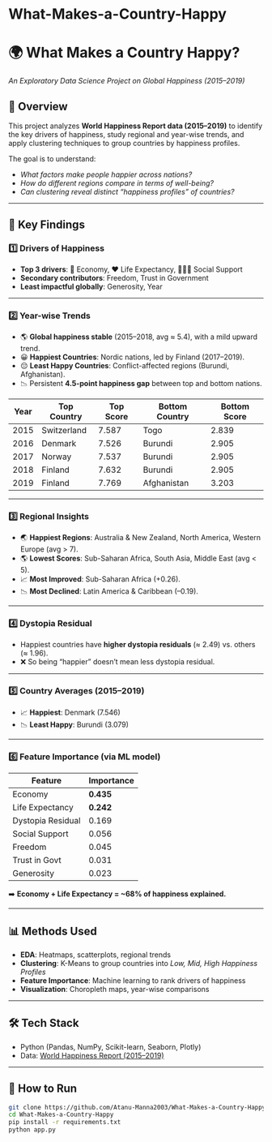 # What-Makes-a-Country-Happy

# 🌍 What Makes a Country Happy?  
*An Exploratory Data Science Project on Global Happiness (2015–2019)*  

## 📌 Overview  
This project analyzes **World Happiness Report data (2015–2019)** to identify the key drivers of happiness, study regional and year-wise trends, and apply clustering techniques to group countries by happiness profiles.  

The goal is to understand:  
- *What factors make people happier across nations?*  
- *How do different regions compare in terms of well-being?*  
- *Can clustering reveal distinct “happiness profiles” of countries?*  

---

## 🔑 Key Findings  

### 1️⃣ Drivers of Happiness  
- **Top 3 drivers**: 🏦 Economy, ❤️ Life Expectancy, 👨‍👩‍👧 Social Support  
- **Secondary contributors**: Freedom, Trust in Government  
- **Least impactful globally**: Generosity, Year  

---

### 2️⃣ Year-wise Trends  
- 🌎 **Global happiness stable** (2015–2018, avg ≈ 5.4), with a mild upward trend.  
- 😀 **Happiest Countries**: Nordic nations, led by Finland (2017–2019).  
- 😔 **Least Happy Countries**: Conflict-affected regions (Burundi, Afghanistan).  
- 📉 Persistent **4.5-point happiness gap** between top and bottom nations.  

| Year | Top Country   | Top Score | Bottom Country | Bottom Score |
|------|---------------|-----------|----------------|--------------|
| 2015 | Switzerland   | 7.587     | Togo           | 2.839        |
| 2016 | Denmark       | 7.526     | Burundi        | 2.905        |
| 2017 | Norway        | 7.537     | Burundi        | 2.905        |
| 2018 | Finland       | 7.632     | Burundi        | 2.905        |
| 2019 | Finland       | 7.769     | Afghanistan    | 3.203        |

---

### 3️⃣ Regional Insights  
- 🌏 **Happiest Regions**: Australia & New Zealand, North America, Western Europe (avg > 7).  
- 🌎 **Lowest Scores**: Sub-Saharan Africa, South Asia, Middle East (avg < 5).  
- 📈 **Most Improved**: Sub-Saharan Africa (+0.26).  
- 📉 **Most Declined**: Latin America & Caribbean (–0.19).  

---

### 4️⃣ Dystopia Residual  
- Happiest countries have **higher dystopia residuals** (≈ 2.49) vs. others (≈ 1.96).  
- ❌ So being “happier” doesn’t mean less dystopia residual.  

---

### 5️⃣ Country Averages (2015–2019)  
- 📈 **Happiest**: Denmark (7.546)  
- 📉 **Least Happy**: Burundi (3.079)  

---

### 6️⃣ Feature Importance (via ML model)  
| Feature            | Importance |
|--------------------|------------|
| Economy            | **0.435** |
| Life Expectancy    | **0.242** |
| Dystopia Residual  | 0.169      |
| Social Support     | 0.056      |
| Freedom            | 0.045      |
| Trust in Govt      | 0.031      |
| Generosity         | 0.023      |

➡️ **Economy + Life Expectancy = ~68% of happiness explained.**

---

## 📊 Methods Used  
- **EDA**: Heatmaps, scatterplots, regional trends  
- **Clustering**: K-Means to group countries into *Low, Mid, High Happiness Profiles*  
- **Feature Importance**: Machine learning to rank drivers of happiness  
- **Visualization**: Choropleth maps, year-wise comparisons  

---

## 🛠 Tech Stack  
- Python (Pandas, NumPy, Scikit-learn, Seaborn, Plotly)  
- Data: [World Happiness Report (2015–2019)](https://worldhappiness.report/)  

---

## 🚀 How to Run  
```bash
git clone https://github.com/Atanu-Manna2003/What-Makes-a-Country-Happy.git
cd What-Makes-a-Country-Happy
pip install -r requirements.txt
python app.py
